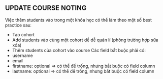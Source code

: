 ## UPDATE COURSE NOTING
Việc thêm students vào trong một khóa học có thể làm theo một số best practice sau: 
- Tạo cohort
- Add students vào cùng một cohort dể dễ quản lí (phòng trường hợp sửa xóa)
- Thêm students của cohort vào course
Các field bắt buộc phải có:
- username
- email
- firstname: optional => có thể để trống, nhưng bắt buộc có field column
- lastname: optional => có thể để trống, nhưng bắt buộc có field column